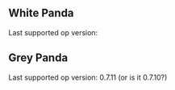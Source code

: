 ## White Panda

Last supported op version:

## Grey Panda

Last supported op version: 0.7.11 (or is it 0.7.10?)

